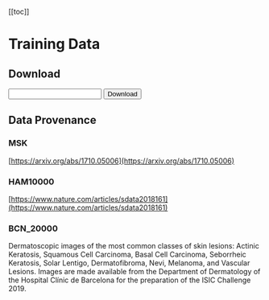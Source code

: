 [[toc]]

# Training Data

## Download

<form>
<input type="email" placeholder="" />
<input type="submit" value="Download" />
</form>

## Data Provenance

### MSK
[https://arxiv.org/abs/1710.05006](https://arxiv.org/abs/1710.05006)

### HAM10000
[https://www.nature.com/articles/sdata2018161](https://www.nature.com/articles/sdata2018161)

### BCN_20000
Dermatoscopic images of the most common classes of skin lesions: Actinic Keratosis, Squamous Cell
Carcinoma, Basal Cell Carcinoma, Seborrheic Keratosis, Solar Lentigo, Dermatofibroma, Nevi,
Melanoma, and Vascular Lesions. Images are made available from the Department of Dermatology of the
Hospital Clínic de Barcelona for the preparation of the ISIC Challenge 2019.
